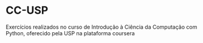 # CC-USP
Exercícios realizados no curso de Introdução à Ciência da Computação com Python, oferecido pela USP na plataforma coursera

